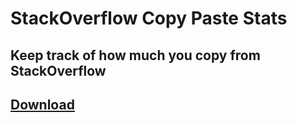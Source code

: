 # StackOverflow Copy Paste Stats
## Keep track of how much you copy from StackOverflow

## [Download](https://github.com/TimTrayler/stackoverflow-cp-stats/releases/latest/download/socp-stats.crx)
